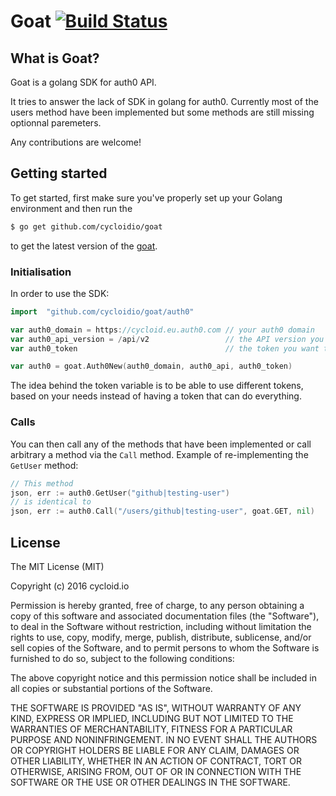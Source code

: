 # Goat [![Build Status](https://travis-ci.org/cycloidio/goat.svg?branch=develop)](https://travis-ci.org/cycloidio/goat)

## What is Goat?

Goat is a golang SDK for auth0 API.

It tries to answer the lack of SDK in golang for auth0.
Currently most of the users method have been implemented but some methods are still missing optionnal paremeters.

Any contributions are welcome!

## Getting started

To get started, first make sure you've properly set up your Golang environment and then run the
```bash
$ go get github.com/cycloidio/goat
```
to get the latest version of the [goat](https://github.com/cycloidio/goat/).

### Initialisation

In order to use the SDK:
```go
import 	"github.com/cycloidio/goat/auth0"

var auth0_domain = https://cycloid.eu.auth0.com // your auth0 domain
var auth0_api_version = /api/v2                 // the API version you want to call
var auth0_token                                 // the token you want to use

var auth0 = goat.Auth0New(auth0_domain, auth0_api, auth0_token)
```

The idea behind the token variable is to be able to use different tokens, based on your needs instead of having a token that can do everything. 

### Calls

You can then call any of the methods that have been implemented or call arbitrary a method via the `Call` method.
Example of re-implementing the `GetUser` method:
```go
// This method
json, err := auth0.GetUser("github|testing-user")
// is identical to
json, err := auth0.Call("/users/github|testing-user", goat.GET, nil)
```

## License

The MIT License (MIT)

Copyright (c) 2016 cycloid.io

Permission is hereby granted, free of charge, to any person obtaining a copy
of this software and associated documentation files (the "Software"), to deal
in the Software without restriction, including without limitation the rights
to use, copy, modify, merge, publish, distribute, sublicense, and/or sell
copies of the Software, and to permit persons to whom the Software is
furnished to do so, subject to the following conditions:

The above copyright notice and this permission notice shall be included in all
copies or substantial portions of the Software.

THE SOFTWARE IS PROVIDED "AS IS", WITHOUT WARRANTY OF ANY KIND, EXPRESS OR
IMPLIED, INCLUDING BUT NOT LIMITED TO THE WARRANTIES OF MERCHANTABILITY,
FITNESS FOR A PARTICULAR PURPOSE AND NONINFRINGEMENT. IN NO EVENT SHALL THE
AUTHORS OR COPYRIGHT HOLDERS BE LIABLE FOR ANY CLAIM, DAMAGES OR OTHER
LIABILITY, WHETHER IN AN ACTION OF CONTRACT, TORT OR OTHERWISE, ARISING FROM,
OUT OF OR IN CONNECTION WITH THE SOFTWARE OR THE USE OR OTHER DEALINGS IN THE
SOFTWARE.
